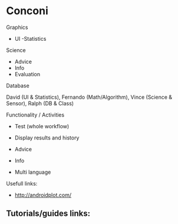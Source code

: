 # Conconi
 
 Graphics
 - UI
 -Statistics

Science
- Advice
- Info
- Evaluation

Database

David (UI & Statistics),
Fernando (Math/Algorithm), 
Vince (Science & Sensor), 
Ralph (DB & Class)



Functionality / Activities
- Test (whole workflow)
- Display results and history
- Advice
- Info

- Multi language


Usefull links:
- http://androidplot.com/

Tutorials/guides links:
-